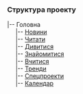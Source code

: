 ### Структура проекту
|-- Головна<br>
&nbsp;&nbsp;&nbsp;&nbsp;&nbsp;|-- [Новини](https://mysecondspace.github.io/chytomo.com/build/news.html)<br>
&nbsp;&nbsp;&nbsp;&nbsp;&nbsp;|-- [Читати](https://mysecondspace.github.io/chytomo.com/build/read.html)<br>
&nbsp;&nbsp;&nbsp;&nbsp;&nbsp;|-- [Дивитися](https://mysecondspace.github.io/chytomo.com/build/watch.html)<br>
&nbsp;&nbsp;&nbsp;&nbsp;&nbsp;|-- [Знайомитися](https://mysecondspace.github.io/chytomo.com/build/acquainted.html)<br>
&nbsp;&nbsp;&nbsp;&nbsp;&nbsp;|-- [Вчитися](https://mysecondspace.github.io/chytomo.com/build/study.html)<br>
&nbsp;&nbsp;&nbsp;&nbsp;&nbsp;|-- [Тренди](https://mysecondspace.github.io/chytomo.com/build/trends.html)<br>
&nbsp;&nbsp;&nbsp;&nbsp;&nbsp;|-- [Спецпроекти](https://mysecondspace.github.io/chytomo.com/build/special.html)<br>
&nbsp;&nbsp;&nbsp;&nbsp;&nbsp;|-- [Календар](https://mysecondspace.github.io/chytomo.com/build/calendar.html)<br>